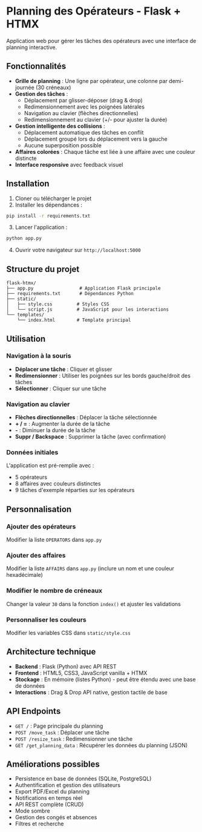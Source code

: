 # Planning des Opérateurs - Flask + HTMX

Application web pour gérer les tâches des opérateurs avec une interface de planning interactive.

## Fonctionnalités

- **Grille de planning** : Une ligne par opérateur, une colonne par demi-journée (30 créneaux)
- **Gestion des tâches** :
  - Déplacement par glisser-déposer (drag & drop)
  - Redimensionnement avec les poignées latérales
  - Navigation au clavier (flèches directionnelles)
  - Redimensionnement au clavier (+/- pour ajuster la durée)
- **Gestion intelligente des collisions** :
  - Déplacement automatique des tâches en conflit
  - Déplacement groupé lors du déplacement vers la gauche
  - Aucune superposition possible
- **Affaires colorées** : Chaque tâche est liée à une affaire avec une couleur distincte
- **Interface responsive** avec feedback visuel

## Installation

1. Cloner ou télécharger le projet
2. Installer les dépendances :
```bash
pip install -r requirements.txt
```

3. Lancer l'application :
```bash
python app.py
```

4. Ouvrir votre navigateur sur `http://localhost:5000`

## Structure du projet

```
flask-htmx/
├── app.py                 # Application Flask principale
├── requirements.txt       # Dépendances Python
├── static/
│   ├── style.css         # Styles CSS
│   └── script.js         # JavaScript pour les interactions
└── templates/
    └── index.html        # Template principal
```

## Utilisation

### Navigation à la souris
- **Déplacer une tâche** : Cliquer et glisser
- **Redimensionner** : Utiliser les poignées sur les bords gauche/droit des tâches
- **Sélectionner** : Cliquer sur une tâche

### Navigation au clavier
- **Flèches directionnelles** : Déplacer la tâche sélectionnée
- **+ / =** : Augmenter la durée de la tâche
- **-** : Diminuer la durée de la tâche
- **Suppr / Backspace** : Supprimer la tâche (avec confirmation)

### Données initiales
L'application est pré-remplie avec :
- 5 opérateurs
- 8 affaires avec couleurs distinctes
- 9 tâches d'exemple réparties sur les opérateurs

## Personnalisation

### Ajouter des opérateurs
Modifier la liste `OPERATORS` dans `app.py`

### Ajouter des affaires
Modifier la liste `AFFAIRS` dans `app.py` (inclure un nom et une couleur hexadécimale)

### Modifier le nombre de créneaux
Changer la valeur `30` dans la fonction `index()` et ajuster les validations

### Personnaliser les couleurs
Modifier les variables CSS dans `static/style.css`

## Architecture technique

- **Backend** : Flask (Python) avec API REST
- **Frontend** : HTML5, CSS3, JavaScript vanilla + HTMX
- **Stockage** : En mémoire (listes Python) - peut être étendu avec une base de données
- **Interactions** : Drag & Drop API native, gestion tactile de base

## API Endpoints

- `GET /` : Page principale du planning
- `POST /move_task` : Déplacer une tâche
- `POST /resize_task` : Redimensionner une tâche
- `GET /get_planning_data` : Récupérer les données du planning (JSON)

## Améliorations possibles

- Persistence en base de données (SQLite, PostgreSQL)
- Authentification et gestion des utilisateurs
- Export PDF/Excel du planning
- Notifications en temps réel
- API REST complète (CRUD)
- Mode sombre
- Gestion des congés et absences
- Filtres et recherche
